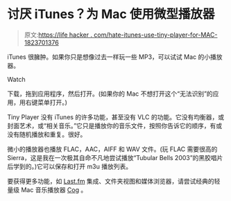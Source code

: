 # 讨厌 iTunes？为 Mac 使用微型播放器

> 原文:[https://life hacker . com/hate-itunes-use-tiny-player-for-MAC-1823701376](https://lifehacker.com/hate-itunes-use-tiny-player-for-mac-1823701376)

iTunes 很臃肿。如果你只是想像过去一样玩一些 MP3，可以试试 Mac 的小播放器。

Watch

下载，拖到应用程序，然后打开。(如果你的 Mac 不想打开这个“无法识别”的应用，用右键菜单打开。)

Tiny Player 没有 iTunes 的许多功能，甚至没有 VLC 的功能。它没有均衡器，或封面艺术，或“相关音乐。”它只是播放你的音乐文件，按照你告诉它的顺序，有或没有随机播放和重复。很好。

微小的播放器也播放 FLAC，AAC，AIFF 和 WAV 文件。(玩 FLAC 需要很高的 Sierra，这是我在一次极其自命不凡地尝试播放“Tubular Bells 2003”的黑胶唱片后学到的。)它可以保存和打开 m3u 播放列表。

要获得更多功能，如 [Last.fm](http://Last.fm) 集成、文件夹视图和媒体浏览器，请尝试经典的轻量级 Mac 音乐播放器 [Cog](https://kode54.net/cog/) 。